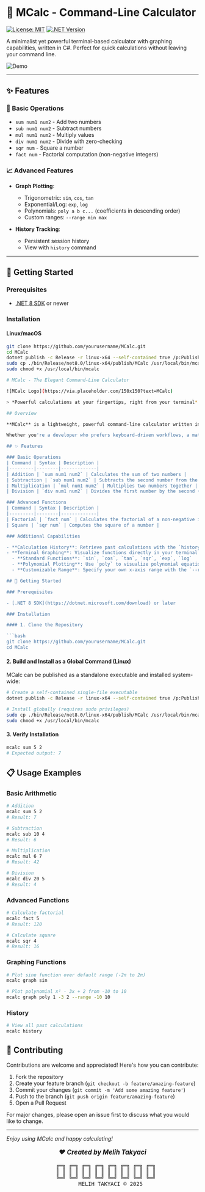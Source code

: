 # 🧮 MCalc - Command-Line Calculator

[![License: MIT](https://img.shields.io/badge/License-MIT-blue.svg)](https://opensource.org/licenses/MIT)
[![.NET Version](https://img.shields.io/badge/.NET-8.0-purple.svg)](https://dotnet.microsoft.com/)

A minimalist yet powerful terminal-based calculator with graphing capabilities, written in C#. Perfect for quick calculations without leaving your command line.

![Demo](https://via.placeholder.com/800x400.png?text=MCalc+Terminal+Demo+-+Graphing+and+Calculations)

---

## ✨ Features

### 🔢 Basic Operations
- `sum num1 num2` - Add two numbers
- `sub num1 num2` - Subtract numbers
- `mul num1 num2` - Multiply values
- `div num1 num2` - Divide with zero-checking
- `sqr num` - Square a number
- `fact num` - Factorial computation (non-negative integers)

### 📈 Advanced Features
- **Graph Plotting**:
  - Trigonometric: `sin`, `cos`, `tan`
  - Exponential/Log: `exp`, `log`
  - Polynomials: `poly a b c...` (coefficients in descending order)
  - Custom ranges: `--range min max`
  
- **History Tracking**:
  - Persistent session history
  - View with `history` command

---

## 🚀 Getting Started

### Prerequisites
- [.NET 8 SDK](https://dotnet.microsoft.com/download) or newer

### Installation

#### Linux/macOS
```bash
git clone https://github.com/yourusername/MCalc.git
cd MCalc
dotnet publish -c Release -r linux-x64 --self-contained true /p:PublishSingleFile=true
sudo cp ./bin/Release/net8.0/linux-x64/publish/MCalc /usr/local/bin/mcalc
sudo chmod +x /usr/local/bin/mcalc

# MCalc - The Elegant Command-Line Calculator

![MCalc Logo](https://via.placeholder.com/150x150?text=MCalc)

> *Powerful calculations at your fingertips, right from your terminal*

## Overview

**MCalc** is a lightweight, powerful command-line calculator written in C# that brings mathematical operations directly to your terminal. Built with elegance and simplicity in mind, MCalc provides a comprehensive suite of calculation features in a clean, self-contained package.

Whether you're a developer who prefers keyboard-driven workflows, a mathematics enthusiast, or someone who appreciates efficient command-line tools, MCalc delivers accurate results with minimal overhead—no graphical interfaces or unnecessary dependencies required.

## ✨ Features

### Basic Operations
| Command | Syntax | Description |
|---------|--------|-------------|
| Addition | `sum num1 num2` | Calculates the sum of two numbers |
| Subtraction | `sub num1 num2` | Subtracts the second number from the first |
| Multiplication | `mul num1 num2` | Multiplies two numbers together |
| Division | `div num1 num2` | Divides the first number by the second (with zero-division protection) |

### Advanced Functions
| Command | Syntax | Description |
|---------|--------|-------------|
| Factorial | `fact num` | Calculates the factorial of a non-negative integer |
| Square | `sqr num` | Computes the square of a number |

### Additional Capabilities

- **Calculation History**: Retrieve past calculations with the `history` command, persistently stored across sessions
- **Terminal Graphing**: Visualize functions directly in your terminal with the following options:
  - **Standard Functions**: `sin`, `cos`, `tan`, `sqr`, `exp`, `log`
  - **Polynomial Plotting**: Use `poly` to visualize polynomial equations by specifying coefficients in descending order
  - **Customizable Range**: Specify your own x-axis range with the `--range` parameter

## 🚀 Getting Started

### Prerequisites

- [.NET 8 SDK](https://dotnet.microsoft.com/download) or later

### Installation

#### 1. Clone the Repository

```bash
git clone https://github.com/yourusername/MCalc.git
cd MCalc
```

#### 2. Build and Install as a Global Command (Linux)

MCalc can be published as a standalone executable and installed system-wide:

```bash
# Create a self-contained single-file executable
dotnet publish -c Release -r linux-x64 --self-contained true /p:PublishSingleFile=true

# Install globally (requires sudo privileges)
sudo cp ./bin/Release/net8.0/linux-x64/publish/MCalc /usr/local/bin/mcalc
sudo chmod +x /usr/local/bin/mcalc
```

#### 3. Verify Installation

```bash
mcalc sum 5 2
# Expected output: 7
```

## 📋 Usage Examples

### Basic Arithmetic

```bash
# Addition
mcalc sum 5 2
# Result: 7

# Subtraction
mcalc sub 10 4
# Result: 6

# Multiplication
mcalc mul 6 7
# Result: 42

# Division
mcalc div 20 5
# Result: 4
```

### Advanced Functions

```bash
# Calculate factorial
mcalc fact 5
# Result: 120

# Calculate square
mcalc sqr 4
# Result: 16
```

### Graphing Functions

```bash
# Plot sine function over default range (-2π to 2π)
mcalc graph sin

# Plot polynomial x² - 3x + 2 from -10 to 10
mcalc graph poly 1 -3 2 --range -10 10
```

### History

```bash
# View all past calculations
mcalc history
```

## 🤝 Contributing

Contributions are welcome and appreciated! Here's how you can contribute:

1. Fork the repository
2. Create your feature branch (`git checkout -b feature/amazing-feature`)
3. Commit your changes (`git commit -m 'Add some amazing feature'`)
4. Push to the branch (`git push origin feature/amazing-feature`)
5. Open a Pull Request

For major changes, please open an issue first to discuss what you would like to change.

---

*Enjoy using MCalc and happy calculating!*


<div align="center">
  <p style="font-size: 1.2em; font-style: italic;">
    <b>❤️ Created by Melih Takyaci</b>
  </p>
  <pre>
  ╔═╗ ╔═╗ ╔═╗ ╔═╗ ╔═╗ ╔═╗ ╔═╗ ╔═╗
  ║ ║ ║ ║ ║ ║ ║ ║ ║ ║ ║ ║ ║ ║ ║ ║
  ╚═╝ ╚═╝ ╚═╝ ╚═╝ ╚═╝ ╚═╝ ╚═╝ ╚═╝
     MELIH TAKYACI © 2025
  </pre>
</div>
